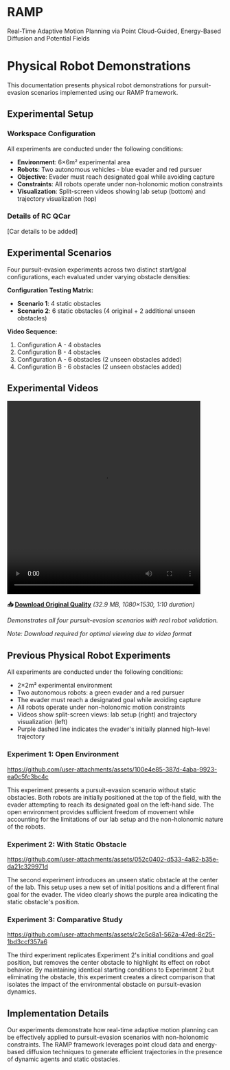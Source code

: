 # RAMP
Real-Time Adaptive Motion Planning via Point Cloud-Guided, Energy-Based Diffusion and Potential Fields

# Physical Robot Demonstrations

This documentation presents physical robot demonstrations for pursuit-evasion scenarios implemented using our RAMP framework.

## Experimental Setup

### Workspace Configuration
All experiments are conducted under the following conditions:
- **Environment**: 6×6m² experimental area
- **Robots**: Two autonomous vehicles - blue evader and red pursuer  
- **Objective**: Evader must reach designated goal while avoiding capture
- **Constraints**: All robots operate under non-holonomic motion constraints
- **Visualization**: Split-screen videos showing lab setup (bottom) and trajectory visualization (top)

### Details of RC QCar
[Car details to be added]

## Experimental Scenarios

Four pursuit-evasion experiments across two distinct start/goal configurations, each evaluated under varying obstacle densities:

**Configuration Testing Matrix:**
- **Scenario 1**: 4 static obstacles 
- **Scenario 2**: 6 static obstacles (4 original + 2 additional unseen obstacles)

**Video Sequence:**
1. Configuration A - 4 obstacles 
2. Configuration B - 4 obstacles 
3. Configuration A - 6 obstacles (2 unseen obstacles added)
4. Configuration B - 6 obstacles (2 unseen obstacles added)

## Experimental Videos

<video src="https://github.com/user-attachments/assets/67efd7f6-aab0-4672-b881-fc321c550a8b" width="450" height="450" controls></video>

**📥 [Download Original Quality](https://github.com/user-attachments/assets/67efd7f6-aab0-4672-b881-fc321c550a8b)** *(32.9 MB, 1080×1530, 1:10 duration)*

*Demonstrates all four pursuit-evasion scenarios with real robot validation.*

*Note: Download required for optimal viewing due to video format*

## Previous Physical Robot Experiments 

All experiments are conducted under the following conditions:

- 2×2m² experimental environment
- Two autonomous robots: a green evader and a red pursuer
- The evader must reach a designated goal while avoiding capture
- All robots operate under non-holonomic motion constraints
- Videos show split-screen views: lab setup (right) and trajectory visualization (left)
- Purple dashed line indicates the evader's initially planned high-level trajectory

### Experiment 1: Open Environment

https://github.com/user-attachments/assets/100e4e85-387d-4aba-9923-ea0c5fc3bc4c

This experiment presents a pursuit-evasion scenario without static obstacles. Both robots are initially positioned at the top of the field, with the evader attempting to reach its designated goal on the left-hand side. The open environment provides sufficient freedom of movement while accounting for the limitations of our lab setup and the non-holonomic nature of the robots.

### Experiment 2: With Static Obstacle

https://github.com/user-attachments/assets/052c0402-d533-4a82-b35e-da21c329971d

The second experiment introduces an unseen static obstacle at the center of the lab. This setup uses a new set of initial positions and a different final goal for the evader. The video clearly shows the purple area indicating the static obstacle's position.

### Experiment 3: Comparative Study

https://github.com/user-attachments/assets/c2c5c8a1-562a-47ed-8c25-1bd3ccf357a6

The third experiment replicates Experiment 2's initial conditions and goal position, but removes the center obstacle to highlight its effect on robot behavior. By maintaining identical starting conditions to Experiment 2 but eliminating the obstacle, this experiment creates a direct comparison that isolates the impact of the environmental obstacle on pursuit-evasion dynamics.

## Implementation Details

Our experiments demonstrate how real-time adaptive motion planning can be effectively applied to pursuit-evasion scenarios with non-holonomic constraints. The RAMP framework leverages point cloud data and energy-based diffusion techniques to generate efficient trajectories in the presence of dynamic agents and static obstacles.
